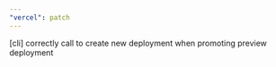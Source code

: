 ```yaml
---
"vercel": patch
---
```


[cli] correctly call to create new deployment when promoting preview deployment
